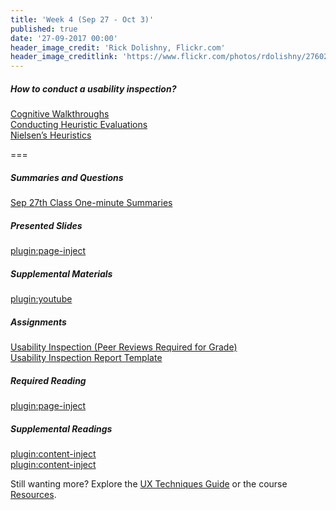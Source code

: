 ```yaml
---
title: 'Week 4 (Sep 27 - Oct 3)'
published: true
date: '27-09-2017 00:00'
header_image_credit: 'Rick Dolishny, Flickr.com'
header_image_creditlink: 'https://www.flickr.com/photos/rdolishny/2760207306/'
---
```


##### How to conduct a usability inspection?   
[Cognitive Walkthroughs](https://www.swipe.to/9967fp?p=2rXR1F3mH)  
[Conducting Heuristic Evaluations](https://www.swipe.to/9967fp?p=bhT4QfB2J)  
[Nielsen’s Heuristics](https://www.swipe.to/9967fp?p=1Mb9rDTJS)  

===

##### Summaries and Questions  
[Sep 27th Class One-minute Summaries](https://canvas.sfu.ca/courses/36662/assignments/267535)

##### Presented Slides  
[plugin:page-inject](/slide-decks/week-04)

##### Supplemental Materials  
[plugin:youtube](https://www.youtube.com/watch?v=gSm6bOw-KcQ)

##### Assignments
[Usability Inspection (Peer Reviews Required for Grade)](https://canvas.sfu.ca/courses/36662/assignments/267545)   
[Usability Inspection Report Template](https://canvas.sfu.ca/courses/36662/files/folder/Handouts/Usability%20Inspection%20Report%20Template#)

##### Required Reading  
[plugin:page-inject](/required-readings/week-04)

##### Supplemental Readings  
[plugin:content-inject](/ux-techniques-guide/how-to-conduct-a-usability-inspection/cognitive-walkthroughs)  
[plugin:content-inject](/ux-techniques-guide/how-to-conduct-a-usability-inspection/heuristic-evaluations)  

Still wanting more? Explore the [UX Techniques Guide](../../ux-techniques-guide) or the course [Resources](../../resources).
